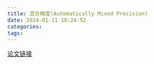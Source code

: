 ```yaml
---
title: 混合精度(Automatically Mixed Precision)
date: 2024-01-11 18:24:52
categories:
tags:
---
```


[论文链接](https://arxiv.org/pdf/2401.02415.pdf)

